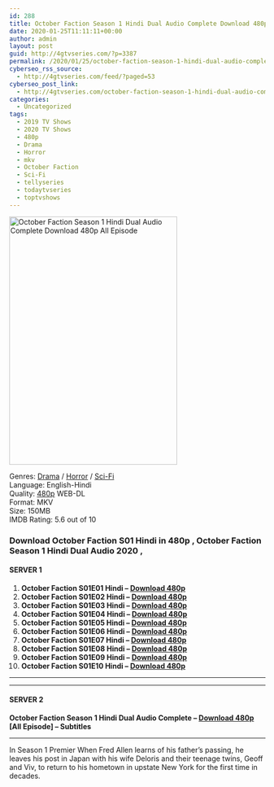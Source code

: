 ```yaml
---
id: 288
title: October Faction Season 1 Hindi Dual Audio Complete Download 480p All Episode
date: 2020-01-25T11:11:11+00:00
author: admin
layout: post
guid: http://4gtvseries.com/?p=3387
permalink: /2020/01/25/october-faction-season-1-hindi-dual-audio-complete-download-480p-all-episode/
cyberseo_rss_source:
  - http://4gtvseries.com/feed/?paged=53
cyberseo_post_link:
  - http://4gtvseries.com/october-faction-season-1-hindi-dual-audio-complete-download-480p-all-episode/
categories:
  - Uncategorized
tags:
  - 2019 TV Shows
  - 2020 TV Shows
  - 480p
  - Drama
  - Horror
  - mkv
  - October Faction
  - Sci-Fi
  - tellyseries
  - todaytvseries
  - toptvshows
---
```

<img loading="lazy" class="aligncenter" src="https://1.bp.blogspot.com/-4BMKs1r0YMY/Xiwg_Pp2-NI/AAAAAAAAASI/9H__0_wk5KAIbAWesW4e0mY14k4YUwgWwCK4BGAYYCw/s1600/October%2BFaction%2BSeason%2B1%2BHindi.jpg" alt="October Faction Season 1 Hindi Dual Audio Complete Download 480p All Episode" width="330" height="488" />

Genres:&nbsp;<a href="http://4gtvseries.com/tag/drama/" data-wpel-link="internal">Drama</a> / <a href="http://4gtvseries.com/tag/horror/" data-wpel-link="internal">Horror</a> / <a href="http://4gtvseries.com/tag/sci-fi/" data-wpel-link="internal">Sci-Fi</a>  
Language: English-Hindi  
Quality:&nbsp;<a href="http://4gtvseries.com/tag/480p/" data-wpel-link="internal">480p</a> WEB-DL  
Format: MKV  
Size: 150MB  
IMDB Rating: 5.6 out of 10

### **Download October Faction S01 Hindi in 480p , October Faction Season 1 Hindi Dual Audio 2020 ,&nbsp;**

#### <span><strong>SERVER 1</strong></span>

  1. **October Faction S01E01 Hindi – <a href="http://slink.dl480p.xyz/aabuLgSx" data-wpel-link="external" target="_blank" rel="nofollow external noopener noreferrer" class="wpel-icon-left"><i class="wpel-icon fa fa-download" aria-hidden="true"></i>Download 480p</a>**
  2. **October Faction S01E02 Hindi – <a href="http://slink.dl480p.xyz/WQPu7x2" data-wpel-link="external" target="_blank" rel="nofollow external noopener noreferrer" class="wpel-icon-left"><i class="wpel-icon fa fa-download" aria-hidden="true"></i>Download 480p</a>**
  3. **October Faction S01E03 Hindi – <a href="http://slink.dl480p.xyz/Kg9w55n0" data-wpel-link="external" target="_blank" rel="nofollow external noopener noreferrer" class="wpel-icon-left"><i class="wpel-icon fa fa-download" aria-hidden="true"></i>Download 480p</a>**
  4. **October Faction S01E04 Hindi – <a href="http://slink.dl480p.xyz/4sONrJ" data-wpel-link="external" target="_blank" rel="nofollow external noopener noreferrer" class="wpel-icon-left"><i class="wpel-icon fa fa-download" aria-hidden="true"></i>Download 480p</a>**
  5. **October Faction S01E05 Hindi – <a href="http://slink.dl480p.xyz/SVOC5" data-wpel-link="external" target="_blank" rel="nofollow external noopener noreferrer" class="wpel-icon-left"><i class="wpel-icon fa fa-download" aria-hidden="true"></i>Download 480p</a>**
  6. **October Faction S01E06 Hindi – <a href="http://slink.dl480p.xyz/mTAvzwR" data-wpel-link="external" target="_blank" rel="nofollow external noopener noreferrer" class="wpel-icon-left"><i class="wpel-icon fa fa-download" aria-hidden="true"></i>Download 480p</a>**
  7. **October Faction S01E07 Hindi – <a href="http://slink.dl480p.xyz/7XRn2O" data-wpel-link="external" target="_blank" rel="nofollow external noopener noreferrer" class="wpel-icon-left"><i class="wpel-icon fa fa-download" aria-hidden="true"></i>Download 480p</a>**
  8. **October Faction S01E08 Hindi – <a href="http://slink.dl480p.xyz/3mJ8s8" data-wpel-link="external" target="_blank" rel="nofollow external noopener noreferrer" class="wpel-icon-left"><i class="wpel-icon fa fa-download" aria-hidden="true"></i>Download 480p</a>**
  9. **October Faction S01E09 Hindi – <a href="http://slink.dl480p.xyz/3MWx0O" data-wpel-link="external" target="_blank" rel="nofollow external noopener noreferrer" class="wpel-icon-left"><i class="wpel-icon fa fa-download" aria-hidden="true"></i>Download 480p</a>**
 10. **October Faction S01E10 Hindi – <a href="http://slink.dl480p.xyz/vJfJ" data-wpel-link="external" target="_blank" rel="nofollow external noopener noreferrer" class="wpel-icon-left"><i class="wpel-icon fa fa-download" aria-hidden="true"></i>Download 480p</a>**

* * *

* * *

#### <span><strong>SERVER 2</strong></span>

**October Faction Season 1 Hindi Dual Audio Complete – <a href="http://dl480p.xyz/3687/" data-wpel-link="external" target="_blank" rel="nofollow external noopener noreferrer" class="wpel-icon-left"><i class="wpel-icon fa fa-download" aria-hidden="true"></i>Download 480p</a> [All Episode] – Subtitles**

* * *

In Season 1 Premier When Fred Allen learns of his father’s passing, he leaves his post in Japan with his wife Deloris and their teenage twins, Geoff and Viv, to return to his hometown in upstate New York for the first time in decades.

<div align="center">
</div>